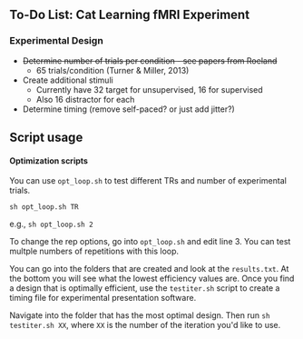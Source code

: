 ## To-Do List: Cat Learning fMRI Experiment

### Experimental Design
* ~~Determine number of trials per condition - see papers from Roeland~~
	* 65 trials/condition (Turner & Miller, 2013)
* Create additional stimuli
	* Currently have 32 target for unsupervised, 16 for supervised
	* Also 16 distractor for each
* Determine timing (remove self-paced? or just add jitter?)


## Script usage

#### Optimization scripts

You can use `opt_loop.sh` to test different TRs and number of experimental trials.

`sh opt_loop.sh TR`

e.g., `sh opt_loop.sh 2`

To change the rep options, go into `opt_loop.sh` and edit line 3. You can test multple numbers of repetitions with this loop.

You can go into the folders that are created and look at the `results.txt`. At the bottom you will see what the lowest efficiency values are. Once you find a design that is optimally efficient, use the `testiter.sh` script to create a timing file for experimental presentation software.

Navigate into the folder that has the most optimal design. Then run `sh testiter.sh XX`, where `XX` is the number of the iteration you'd like to use.

